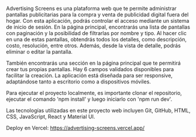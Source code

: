 Advertising Screens es una plataforma web que te permite administrar pantallas publicitarias para la compra y venta de publicidad digital fuera del hogar. Con esta aplicación, podrás controlar el acceso mediante un sistema de inicio de sesión. En la página principal, encontrarás una lista de pantallas con paginación y la posibilidad de filtrarlas por nombre y tipo. Al hacer clic en una de estas pantallas, obtendrás todos los detalles, como descripción, costo, resolución, entre otros. Además, desde la vista de detalle, podrás eliminar o editar la pantalla.

También encontrarás una sección en la página principal que te permitirá crear tus propias pantallas. Hay 6 campos validados disponibles para facilitar la creación. La aplicación está diseñada para ser responsive, adaptándose tanto a escritorio como a dispositivos móviles.

Para ejecutar el proyecto localmente, es importante clonar el repositorio, ejecutar el comando 'npm install' y luego iniciarlo con 'npm run dev'.

Las tecnologías utilizadas en este proyecto web incluyen Git, GitHub, HTML, CSS, JavaScript, React y Material UI.

Deploy en Vercel: https://advertising-screens.vercel.app/
